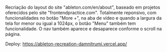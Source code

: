 Recriação do layout do site "ableton.com/en/about", baseado em projetos oferecidos pelo site "frontendpractice.com".
Totalmente reponsivo, com funcionalidades no botão "More +", na aba de vídeo e quando a largura da tela for menor ou igual a 1024px, o botão "Menu" também tem funcionalidade.
O nav também aparece e desaparece conforme o scroll na página.

Deploy: https://ableton-recreation-damnitrumi.vercel.app/